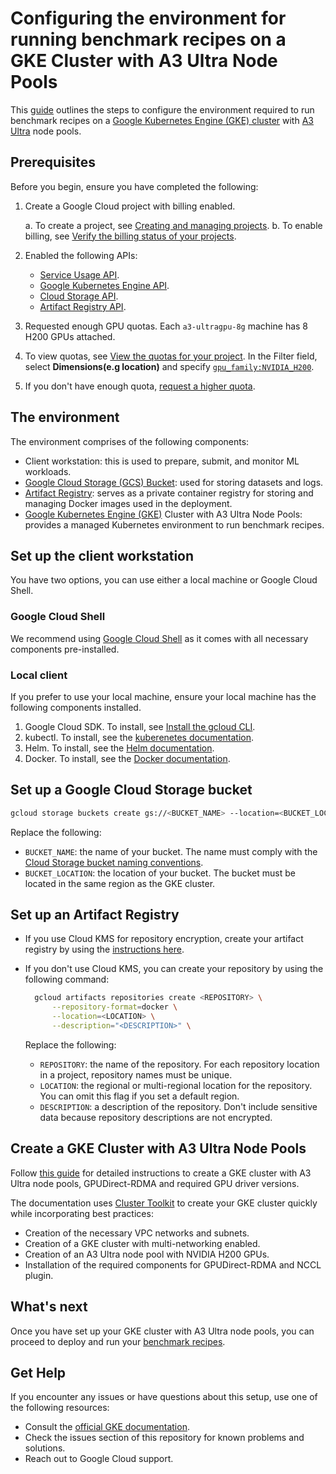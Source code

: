 # Configuring the environment for running benchmark recipes on a GKE Cluster with A3 Ultra Node Pools

This [guide](https://cloud.google.com/ai-hypercomputer/docs/create/gke-ai-hypercompute) outlines the steps to configure the environment required to run benchmark recipes on a [Google Kubernetes Engine (GKE) cluster](https://cloud.google.com/kubernetes-engine/docs/concepts/kubernetes-engine-overview) with [A3 Ultra](https://cloud.google.com/compute/docs/accelerator-optimized-machines#a3-vms) node pools.

## Prerequisites

Before you begin, ensure you have completed the following:

1. Create a Google Cloud project with billing enabled.

   a. To create a project, see [Creating and managing projects](https://cloud.google.com/resource-manager/docs/creating-managing-projects).
   b. To enable billing, see [Verify the billing status of your projects](https://cloud.google.com/billing/docs/how-to/verify-billing-enabled).

2. Enabled the following APIs:

   - [Service Usage API](https://console.cloud.google.com/apis/library/serviceusage.googleapis.com).
   - [Google Kubernetes Engine API](https://console.cloud.google.com/flows/enableapi?apiid=container.googleapis.com).
   - [Cloud Storage API](https://console.cloud.google.com/flows/enableapi?apiid=storage.googleapis.com).
   - [Artifact Registry API](https://console.cloud.google.com/flows/enableapi?apiid=artifactregistry.googleapis.com).

3. Requested enough GPU quotas. Each `a3-ultragpu-8g` machine has 8 H200 GPUs attached.
  1. To view quotas, see [View the quotas for your project](/docs/quotas/view-manage).
     In the Filter field, select **Dimensions(e.g location)** and 
     specify [`gpu_family:NVIDIA_H200`](https://cloud.google.com/compute/resource-usage#gpu_quota).
  1. If you don't have enough quota, [request a higher quota](https://cloud.google.com/docs/quotas/view-manage#requesting_higher_quota).

## The environment

The environment comprises of the following components:

- Client workstation: this is used to prepare, submit, and monitor ML workloads.
- [Google Cloud Storage (GCS) Bucket](https://cloud.google.com/storage/docs): used for storing 
  datasets and logs.
- [Artifact Registry](https://cloud.google.com/artifact-registry/docs/overview): serves as a
  private container registry for storing and managing Docker images used in the deployment.
- [Google Kubernetes Engine (GKE)](https://cloud.google.com/kubernetes-engine/docs/concepts/kubernetes-engine-overview)
  Cluster with A3 Ultra Node Pools: provides a managed Kubernetes environment to run benchmark
  recipes.

## Set up the client workstation

You have two options, you can use either a local machine or Google Cloud Shell.

### Google Cloud Shell

We recommend using [Google Cloud Shell](https://cloud.google.com/shell/docs) as it
comes with all necessary components pre-installed.

### Local client
If you prefer to use your local machine, ensure your local machine has the following
components installed. 

1. Google Cloud SDK. To install, see 
   [Install the gcloud CLI](https://cloud.google.com/sdk/docs/install).
2. kubectl. To install, see the
   [kuberenetes documentation](https://kubernetes.io/docs/tasks/tools/#kubectl).
3. Helm. To install, see the [Helm documentation](https://helm.sh/docs/intro/quickstart/).
4. Docker. To install, see the [Docker documentation](https://docs.docker.com/engine/install/).


## Set up a Google Cloud Storage bucket

```bash
gcloud storage buckets create gs://<BUCKET_NAME> --location=<BUCKET_LOCATION> --no-public-access-prevention
```

Replace the following:

- `BUCKET_NAME`: the name of your bucket. The name must comply with the
   [Cloud Storage bucket naming conventions](https://cloud.google.com/storage/docs/buckets#naming).
- `BUCKET_LOCATION`: the location of your bucket. The bucket must be located in
   the same region as the GKE cluster.

## Set up an Artifact Registry

- If you use Cloud KMS for repository encryption, create your artifact registry by using the
  [instructions here](https://cloud.google.com/artifact-registry/docs/repositories/create-repos#create-repo-gcloud-docker).
- If you don't use Cloud KMS, you can create your repository by using the following command:

  ```bash
    gcloud artifacts repositories create <REPOSITORY> \
        --repository-format=docker \
        --location=<LOCATION> \
        --description="<DESCRIPTION>" \
  ```
  Replace the following:
  
  - `REPOSITORY`: the name of the repository. For each repository location in a project,
     repository names must be unique.
  - `LOCATION`: the regional or multi-regional location for the repository. You can omit this
     flag if you set a default region. 
  - `DESCRIPTION`: a description of the repository. Don't include sensitive data because
     repository descriptions are not encrypted.


## Create a GKE Cluster with A3 Ultra Node Pools

Follow [this guide](https://cloud.google.com/ai-hypercomputer/docs/create/gke-ai-hypercompute) for 
detailed instructions to create a GKE cluster with A3 Ultra node pools, GPUDirect-RDMA and required GPU driver versions. 

The documentation uses [ Cluster Toolkit](https://cloud.google.com/cluster-toolkit/docs/overview) to create your GKE cluster quickly while incorporating best practices:

- Creation of the necessary VPC networks and subnets.
- Creation of a GKE cluster with multi-networking enabled.
- Creation of an A3 Ultra node pool with NVIDIA H200 GPUs.
- Installation of the required components for GPUDirect-RDMA and NCCL plugin.

## What's next

Once you have set up your GKE cluster with A3 Ultra node pools, you can proceed to deploy and
run your [benchmark recipes](../README.md#benchmarks-support-matrix). 

## Get Help

If you encounter any issues or have questions about this setup, use one of the following 
resources:

- Consult the [official GKE documentation](https://cloud.google.com/kubernetes-engine/docs).
- Check the issues section of this repository for known problems and solutions.
- Reach out to Google Cloud support.

